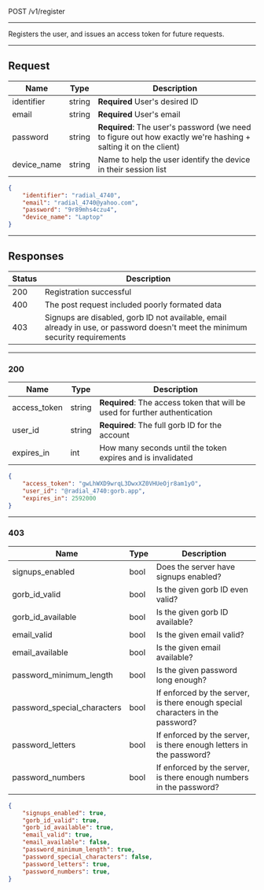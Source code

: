 POST /v1/register

---

Registers the user, and issues an access token for future requests.

---

## Request

|Name|Type|Description|
|-|-|-|
|identifier|string|**Required** User's desired ID|
|email|string|**Required** User's email|
|password|string|**Required**: The user's password (we need to figure out how exactly we're hashing + salting it on the client)|
|device_name|string|Name to help the user identify the device in their session list|

```json
{
    "identifier": "radial_4740",
    "email": "radial_4740@yahoo.com",
    "password": "9r89mhs4czu4",
    "device_name": "Laptop"
}
```

---

## Responses

|Status|Description|
|-|-|
|200|Registration successful|
|400|The post request included poorly formated data|
|403|Signups are disabled, gorb ID not available, email already in use, or password doesn't meet the minimum security requirements|

---

### 200

|Name|Type|Description|
|-|-|-|
|access_token|string|**Required**: The access token that will be used for further authentication|
|user_id|string|**Required**: The full gorb ID for the account|
|expires_in|int|How many seconds until the token expires and is invalidated|

```json
{
    "access_token": "gwLhWXD9wrqL3DwxXZ0VHUeOjr8am1yO",
    "user_id": "@radial_4740:gorb.app",
    "expires_in": 2592000
}
```

---

### 403

|Name|Type|Description|
|-|-|-|
|signups_enabled|bool|Does the server have signups enabled?| 
|gorb_id_valid|bool|Is the given gorb ID even valid?| 
|gorb_id_available|bool|Is the given gorb ID available?| 
|email_valid|bool|Is the given email valid?| 
|email_available|bool|Is the given email available?| 
|password_minimum_length|bool|Is the given password long enough?| 
|password_special_characters|bool|If enforced by the server, is there enough special characters in the password?| 
|password_letters|bool|If enforced by the server, is there enough letters in the password?| 
|password_numbers|bool|If enforced by the server, is there enough numbers in the password?| 

```json
{   
    "signups_enabled": true,
    "gorb_id_valid": true,
    "gorb_id_available": true,
    "email_valid": true,
    "email_available": false,
    "password_minimum_length": true,
    "password_special_characters": false,
    "password_letters": true,
    "password_numbers": true,
}
```
